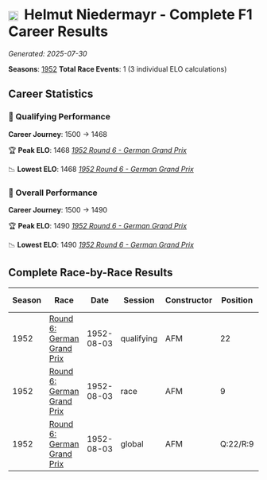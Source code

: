 # <img src="https://upload.wikimedia.org/wikipedia/commons/b/ba/Flag_of_Germany.svg" alt="Germany" width="20" height="auto" style="vertical-align: middle; margin-right: 5px;" onerror="this.outerHTML='🇩🇪'; this.style.marginRight='5px';"/> Helmut Niedermayr - Complete F1 Career Results

*Generated: 2025-07-30*

**Seasons**: [1952](../results/1952-season-report.md)
**Total Race Events**: 1 (3 individual ELO calculations)

## Career Statistics

### 🏁 Qualifying Performance
**Career Journey**: 1500 → 1468

🏆 **Peak ELO**: 1468
   *[1952 Round 6 - German Grand Prix](../results/1952-season-report.md#round-6-german-grand-prix)*

📉 **Lowest ELO**: 1468
   *[1952 Round 6 - German Grand Prix](../results/1952-season-report.md#round-6-german-grand-prix)*

### 🌟 Overall Performance
**Career Journey**: 1500 → 1490

🏆 **Peak ELO**: 1490
   *[1952 Round 6 - German Grand Prix](../results/1952-season-report.md#round-6-german-grand-prix)*

📉 **Lowest ELO**: 1490
   *[1952 Round 6 - German Grand Prix](../results/1952-season-report.md#round-6-german-grand-prix)*


## Complete Race-by-Race Results

| Season | Race | Date | Session | Constructor | Position | Starting ELO | ELO Change | Final ELO | Teammate |
|--------|------|------|---------|-------------|----------|--------------|------------|-----------|----------|
| 1952 | [Round 6: German Grand Prix](../results/1952-season-report.md#round-6-german-grand-prix) | 1952-08-03 | qualifying | AFM | 22 | 1500 | -32 | 1468 | <img src="https://upload.wikimedia.org/wikipedia/commons/b/ba/Flag_of_Germany.svg" alt="Germany" width="20" height="auto" style="vertical-align: middle; margin-right: 5px;" onerror="this.outerHTML='🇩🇪'; this.style.marginRight='5px';"/> Willi Heeks |
| 1952 | [Round 6: German Grand Prix](../results/1952-season-report.md#round-6-german-grand-prix) | 1952-08-03 | race | AFM | 9 | 1500 | N/A | 1500 | <img src="https://upload.wikimedia.org/wikipedia/commons/b/ba/Flag_of_Germany.svg" alt="Germany" width="20" height="auto" style="vertical-align: middle; margin-right: 5px;" onerror="this.outerHTML='🇩🇪'; this.style.marginRight='5px';"/> Willi Heeks |
| 1952 | [Round 6: German Grand Prix](../results/1952-season-report.md#round-6-german-grand-prix) | 1952-08-03 | global | AFM | Q:22/R:9 | 1500 | -10 | 1490 | <img src="https://upload.wikimedia.org/wikipedia/commons/b/ba/Flag_of_Germany.svg" alt="Germany" width="20" height="auto" style="vertical-align: middle; margin-right: 5px;" onerror="this.outerHTML='🇩🇪'; this.style.marginRight='5px';"/> Willi Heeks |
